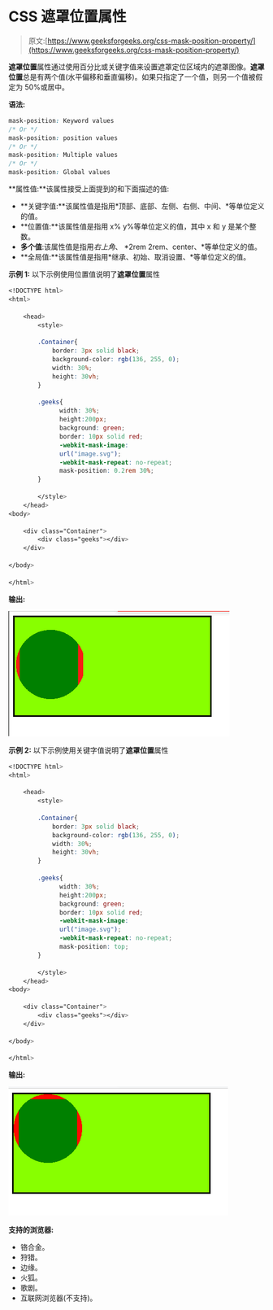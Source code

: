 # CSS 遮罩位置属性

> 原文:[https://www.geeksforgeeks.org/css-mask-position-property/](https://www.geeksforgeeks.org/css-mask-position-property/)

**遮罩位置**属性通过使用百分比或关键字值来设置遮罩定位区域内的遮罩图像。**遮罩位置**总是有两个值(水平偏移和垂直偏移)。如果只指定了一个值，则另一个值被假定为 50%或居中。

**语法:**

```css
mask-position: Keyword values
/* Or */
mask-position: position values
/* Or */
mask-position: Multiple values
/* Or */
mask-position: Global values
```

**属性值:**该属性接受上面提到的和下面描述的值:

*   **关键字值:**该属性值是指用*顶部、底部、左侧、右侧、中间、*等单位定义的值。
*   **位置值:**该属性值是指用 x% y%等单位定义的值，其中 x 和 y 是某个整数。
*   **多个值**:该属性值是指用*右上角*、 *2rem 2rem、center、*等单位定义的值。
*   **全局值:**该属性值是指用*继承、初始、取消设置、*等单位定义的值。

**示例 1:** 以下示例使用位置值说明了**遮罩位置**属性

```css
<!DOCTYPE html>
<html>

    <head>
        <style>

        .Container{
            border: 3px solid black;
            background-color: rgb(136, 255, 0);
            width: 30%;
            height: 30vh;
        }

        .geeks{
              width: 30%;
              height:200px;
              background: green;
              border: 10px solid red;
              -webkit-mask-image: 
              url("image.svg");
              -webkit-mask-repeat: no-repeat;
              mask-position: 0.2rem 30%;
        }

        </style>
    </head>
<body>

    <div class="Container">
        <div class="geeks"></div>
    </div>

</body>

</html>
```

**输出:**

![](img/91a684ac2386a33580d96aa23a469abf.png)

**示例 2:** 以下示例使用关键字值说明了**遮罩位置**属性

```css
<!DOCTYPE html>
<html>

    <head>
        <style>

        .Container{
            border: 3px solid black;
            background-color: rgb(136, 255, 0);
            width: 30%;
            height: 30vh;
        }

        .geeks{
              width: 30%;
              height:200px;
              background: green;
              border: 10px solid red;
              -webkit-mask-image: 
              url("image.svg");
              -webkit-mask-repeat: no-repeat;
              mask-position: top;
        }

        </style>
    </head>
<body>

    <div class="Container">
        <div class="geeks"></div>
    </div>

</body>

</html>
```

**输出:**

![](img/34addd7b822dfae10a398da4dec1b7a7.png)

**支持的浏览器:**

*   铬合金。
*   狩猎。
*   边缘。
*   火狐。
*   歌剧。
*   互联网浏览器(不支持)。